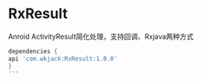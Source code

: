 # RxResult
Anroid ActivityResult简化处理，支持回调、Rxjava两种方式

```gradle
dependencies { 
api 'com.wkjack:RxResult:1.0.0'
}
'''
